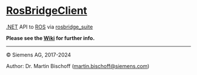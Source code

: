 # [RosBridgeClient](https://github.com/siemens/ros-sharp/tree/master/RosBridgeClient) #
[.NET](https://www.microsoft.com/net) API to [ROS](http://www.ros.org/) via [rosbridge_suite](http://wiki.ros.org/rosbridge_suite)

__Please see the [Wiki](https://github.com/siemens/ros-sharp/wiki) for further info.__

---

© Siemens AG, 2017-2024

Author: Dr. Martin Bischoff (martin.bischoff@siemens.com)
